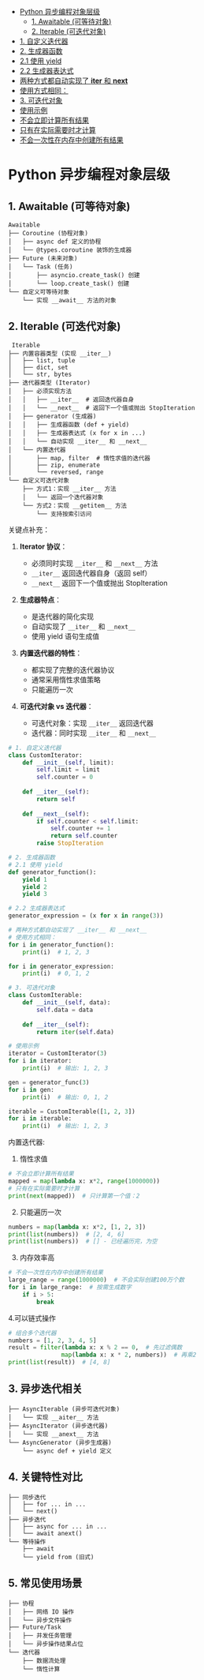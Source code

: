- [Python 异步编程对象层级](#python-异步编程对象层级)
  - [1. Awaitable (可等待对象)](#1.-awaitable-(可等待对象))
  - [2. Iterable (可迭代对象)](#2.-iterable-(可迭代对象))
- [1. 自定义迭代器](#1.-自定义迭代器)
- [2. 生成器函数](#2.-生成器函数)
- [2.1 使用 yield](#2.1-使用-yield)
- [2.2 生成器表达式](#2.2-生成器表达式)
- [两种方式都自动实现了 __iter__ 和 __next__](#两种方式都自动实现了-__iter__-和-__next__)
- [使用方式相同：](#使用方式相同：)
- [3. 可迭代对象](#3.-可迭代对象)
- [使用示例](#使用示例)
- [不会立即计算所有结果](#不会立即计算所有结果)
- [只有在实际需要时才计算](#只有在实际需要时才计算)
- [不会一次性在内存中创建所有结果](#不会一次性在内存中创建所有结果)

# Python 异步编程对象层级


## 1. Awaitable (可等待对象) 
```
Awaitable
├── Coroutine (协程对象)
│   ├── async def 定义的协程
│   └── @types.coroutine 装饰的生成器
├── Future (未来对象)
│   └── Task (任务)
│       ├── asyncio.create_task() 创建
│       └── loop.create_task() 创建
└── 自定义可等待对象
    └── 实现 __await__ 方法的对象
```

## 2. Iterable (可迭代对象)
```
 Iterable
├── 内置容器类型 (实现 __iter__)
│   ├── list, tuple
│   ├── dict, set
│   └── str, bytes
├── 迭代器类型 (Iterator)
│   ├── 必须实现方法
│   │   ├── __iter__  # 返回迭代器自身
│   │   └── __next__  # 返回下一个值或抛出 StopIteration
│   ├── generator (生成器)
│   │   ├── 生成器函数 (def + yield)
│   │   ├── 生成器表达式 (x for x in ...)
│   │   └── 自动实现 __iter__ 和 __next__
│   └── 内置迭代器
│       ├── map, filter  # 惰性求值的迭代器
│       ├── zip, enumerate
│       └── reversed, range
└── 自定义可迭代对象
    ├── 方式1：实现 __iter__ 方法
    │   └── 返回一个迭代器对象
    └── 方式2：实现 __getitem__ 方法
        └── 支持按索引访问
```
关键点补充：

1. **Iterator 协议**：
   - 必须同时实现 `__iter__` 和 `__next__` 方法
   - `__iter__` 返回迭代器自身（返回 self）
   - `__next__` 返回下一个值或抛出 StopIteration

2. **生成器特点**：
   - 是迭代器的简化实现
   - 自动实现了 `__iter__` 和 `__next__`
   - 使用 yield 语句生成值

3. **内置迭代器的特性**：
   - 都实现了完整的迭代器协议
   - 通常采用惰性求值策略
   - 只能遍历一次

4. **可迭代对象 vs 迭代器**：
   - 可迭代对象：实现 `__iter__` 返回迭代器
   - 迭代器：同时实现 `__iter__` 和 `__next__`
  
```python
# 1. 自定义迭代器
class CustomIterator:
    def __init__(self, limit):
        self.limit = limit
        self.counter = 0
    
    def __iter__(self):
        return self
    
    def __next__(self):
        if self.counter < self.limit:
            self.counter += 1
            return self.counter
        raise StopIteration

# 2. 生成器函数
# 2.1 使用 yield
def generator_function():
    yield 1
    yield 2
    yield 3

# 2.2 生成器表达式
generator_expression = (x for x in range(3))

# 两种方式都自动实现了 __iter__ 和 __next__
# 使用方式相同：
for i in generator_function():
    print(i)  # 1, 2, 3

for i in generator_expression:
    print(i)  # 0, 1, 2

# 3. 可迭代对象
class CustomIterable:
    def __init__(self, data):
        self.data = data
    
    def __iter__(self):
        return iter(self.data)

# 使用示例
iterator = CustomIterator(3)
for i in iterator:
    print(i)  # 输出: 1, 2, 3

gen = generator_func(3)
for i in gen:
    print(i)  # 输出: 0, 1, 2

iterable = CustomIterable([1, 2, 3])
for i in iterable:
    print(i)  # 输出: 1, 2, 3
```
内置迭代器:
1. 惰性求值
```python
# 不会立即计算所有结果
mapped = map(lambda x: x*2, range(1000000))
# 只有在实际需要时才计算
print(next(mapped))  # 只计算第一个值：2
```
2. 只能遍历一次
```python
numbers = map(lambda x: x*2, [1, 2, 3])
print(list(numbers))  # [2, 4, 6]
print(list(numbers))  # [] - 已经遍历完，为空
```
3. 内存效率高
```python
# 不会一次性在内存中创建所有结果
large_range = range(1000000)  # 不会实际创建100万个数
for i in large_range:  # 按需生成数字
    if i > 5:
        break
```
4.可以链式操作
```python
# 组合多个迭代器
numbers = [1, 2, 3, 4, 5]
result = filter(lambda x: x % 2 == 0,  # 先过滤偶数
               map(lambda x: x * 2, numbers))  # 再乘2
print(list(result))  # [4, 8]
```


## 3. 异步迭代相关
```
├── AsyncIterable (异步可迭代对象)
│   └── 实现 __aiter__ 方法
├── AsyncIterator (异步迭代器)
│   └── 实现 __anext__ 方法
└── AsyncGenerator (异步生成器)
    └── async def + yield 定义
```
## 4. 关键特性对比
```
├── 同步迭代
│   ├── for ... in ...
│   └── next()
├── 异步迭代
│   ├── async for ... in ...
│   └── await anext()
└── 等待操作
    ├── await
    └── yield from (旧式)
```
## 5. 常见使用场景
```
├── 协程
│   ├── 网络 IO 操作
│   └── 异步文件操作
├── Future/Task
│   ├── 并发任务管理
│   └── 异步操作结果占位
└── 迭代器
    ├── 数据流处理
    └── 惰性计算
```
